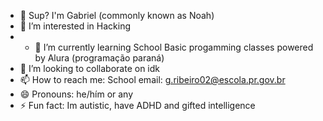 - 👋 Sup? I'm Gabriel (commonly known as Noah)
- 👀 I’m interested in Hacking
- - 🌱 I’m currently learning School Basic progamming classes powered by Alura (programação paraná)
- 💞️ I’m looking to collaborate on idk
- 📫 How to reach me: School email: g.ribeiro02@escola.pr.gov.br
- 😄 Pronouns: he/hím or any
- ⚡ Fun fact: Im autistic,  have ADHD and gifted intelligence 
